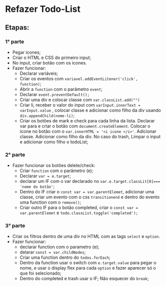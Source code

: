 # Refazer Todo-List
## Etapas:
### 1° parte
- Pegar icones;
- Criar o HTML e CSS do primeiro input;
- No input, criar botão com os icones.
- Fazer funcionar:
    - Declarar variáveis;
    - Criar os eventos com `variavel.addEventLitener('click', function)`;
    - Abrir a `function` com o parâmetro `event`;
    - Declarar `event.preventDefault();`
    - Criar uma div e colocar classe com `var.classList.add("")`
    - Criar li, receber o valor do input com `varInput.innerText = varInput.value` , colocar classe e adicionar como filho da div usando `div.appendChild(nome-li)`;
    - Criar os botões de mark e check para cada linha da lista. Declarar var para e criar o botão com `document.createElement`. Colocar o icone no botão com o `var.innerHTML = '<i icone </i>'`. Adicionar classe. Adicionar como filho da div. No caso do trash, Limpar o input e  adicionar como filho o todoList;
### 2° parte
- Fazer funcionar os botões delete/check:
    - Criar `function` com o parâmetro (e);
    - Declarar `var = e.target`;
    - declarar um IF com o var declarado no `var.e.target.classLit[0]=== 'nome do botão'`;
    - Dentro do IF criar o `const var = var.parentElemet`, adicionar uma classe, criar um evento com o css `transitionend` e dentro do evento uma function com o `remove()`;
    - Criar outro IF para o botão completed, criar o `const var = var.parentElemet` e `todo.classList.toggle('completed');`
### 3° parte
- Criar os filtros dentro de uma div no HTML com as tags
`select` e `option`.
- Fazer funcionar:
    - declarar function com o parametro (e);
    - delarar `const = var.childNodes`;
    - Criar uma function dentro do `todos.forEach`;
    - Dentro da function usar o switch com `e.target.value` para pegar o nome, e usar o display flex para cada `option` e fazer aparecer só o que foi selecionado;
    - Dentro do completed e trash usar o IF; Não esquecer do `break`;
